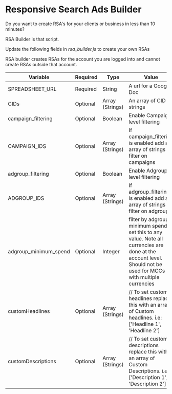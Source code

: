 # Responsive Search Ads Builder

Do you want to create RSA's for your clients or business in less than 10 minutes?

RSA Builder is that script.

Update the following fields in *rsa_builder.js* to create your own RSAs

RSA builder creates RSAs for the account you are logged into and cannot create RSAs outside that account.

Variable | Required | Type | Value
-------- | -------- | ----- | -----
SPREADSHEET_URL | Required | String | A url for a Google Doc
CIDs | Optional | Array (Strings) | An array of CID strings 
campaign_filtering | Optional | Boolean | Enable Campaign level filtering
CAMPAIGN_IDS | Optional | Array (Strings) | If campaign_filtering is enabled add an array of strings to filter on campaigns
adgroup_filtering | Optional | Boolean | Enable Adgroup level filtering
ADGROUP_IDS | Optional | Array (Strings) | If adgroup_filtering is enabled add an array of strings to filter on adgroups
adgroup_minimum_spend | Optional | Integer | filter by adgroup minimum spend set this to any value. Note all currencies are done at the account level. Should not be used for MCCs with multiple currencies
customHeadlines | Optional | Array (Strings) | // To set custom headlines replace this with an array of Custom headlines. i.e: ['Headline 1', 'Headline 2']
customDescriptions | Optional | Array (Strings) | // To set custom descriptions replace this with an array of Custom Descriptions. i.e: ['Description 1', 'Description 2']
